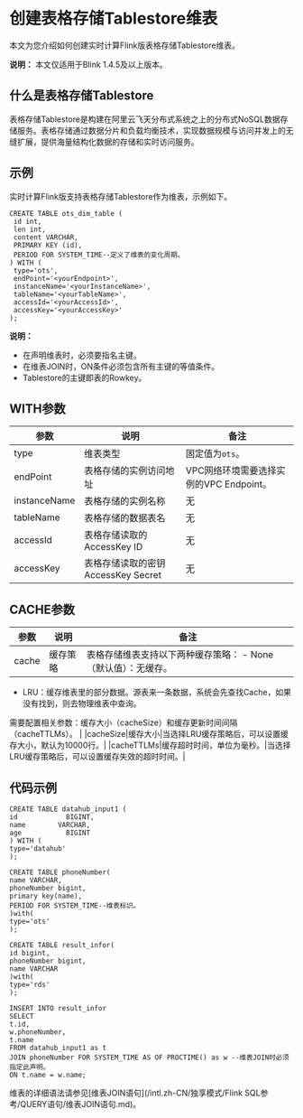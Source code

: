 # 创建表格存储Tablestore维表

本文为您介绍如何创建实时计算Flink版表格存储Tablestore维表。

**说明：** 本文仅适用于Blink 1.4.5及以上版本。

## 什么是表格存储Tablestore

表格存储Tablestore是构建在阿里云飞天分布式系统之上的分布式NoSQL数据存储服务。表格存储通过数据分片和负载均衡技术，实现数据规模与访问并发上的无缝扩展，提供海量结构化数据的存储和实时访问服务。

## 示例

实时计算Flink版支持表格存储Tablestore作为维表，示例如下。

```
CREATE TABLE ots_dim_table (
 id int,
 len int,
 content VARCHAR,
 PRIMARY KEY (id),
 PERIOD FOR SYSTEM_TIME--定义了维表的变化周期。
) WITH (
 type='ots',
 endPoint='<yourEndpoint>',
 instanceName='<yourInstanceName>',
 tableName='<yourTableName>',
 accessId='<yourAccessId>',
 accessKey='<yourAccessKey>'
);
```

**说明：**

-   在声明维表时，必须要指名主键。
-   在维表JOIN时，ON条件必须包含所有主键的等值条件。
-   Tablestore的主键即表的Rowkey。

## WITH参数

|参数|说明|备注|
|--|--|--|
|type|维表类型|固定值为`ots`。|
|endPoint|表格存储的实例访问地址|VPC网络环境需要选择实例的VPC Endpoint。|
|instanceName|表格存储的实例名称|无|
|tableName|表格存储的数据表名|无|
|accessId|表格存储读取的AccessKey ID|无|
|accessKey|表格存储读取的密钥AccessKey Secret|无|

## CACHE参数

|参数|说明|备注|
|--|--|--|
|cache|缓存策略|表格存储维表支持以下两种缓存策略： -   None（默认值）：无缓存。
-   LRU：缓存维表里的部分数据。源表来一条数据，系统会先查找Cache，如果没有找到，则去物理维表中查询。

需要配置相关参数：缓存大小（cacheSize）和缓存更新时间间隔（cacheTTLMs）。 |
|cacheSize|缓存大小|当选择LRU缓存策略后，可以设置缓存大小，默认为10000行。|
|cacheTTLMs|缓存超时时间，单位为毫秒。|当选择LRU缓存策略后，可以设置缓存失效的超时时间。|

## 代码示例

```
CREATE TABLE datahub_input1 (
id            BIGINT,
name        VARCHAR,
age           BIGINT
) WITH (
type='datahub'
);

CREATE TABLE phoneNumber(
name VARCHAR,
phoneNumber bigint,
primary key(name),
PERIOD FOR SYSTEM_TIME--维表标识。
)with(
type='ots'
);

CREATE TABLE result_infor(
id bigint,
phoneNumber bigint,
name VARCHAR
)with(
type='rds'
);

INSERT INTO result_infor
SELECT
t.id,
w.phoneNumber,
t.name
FROM datahub_input1 as t
JOIN phoneNumber FOR SYSTEM_TIME AS OF PROCTIME() as w --维表JOIN时必须指定此声明。
ON t.name = w.name;     
```

维表的详细语法请参见[维表JOIN语句](/intl.zh-CN/独享模式/Flink SQL参考/QUERY语句/维表JOIN语句.md)。

